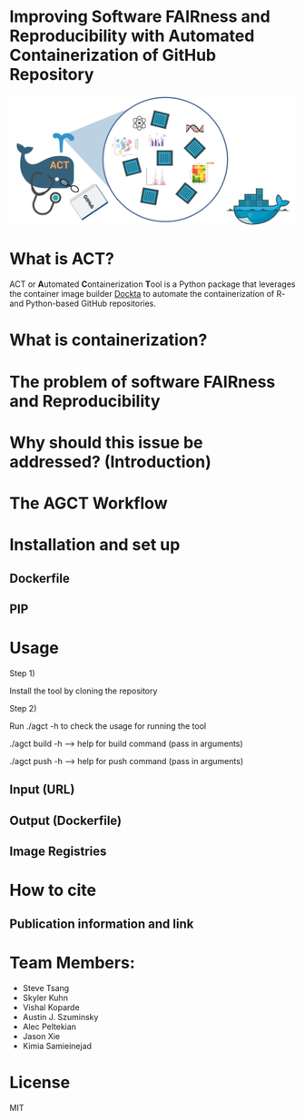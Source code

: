 
# Improving Software FAIRness and Reproducibility with Automated Containerization of GitHub Repository

![Logo](assets/ACT.png)

# What is ACT?
ACT or **A**utomated **C**ontainerization **T**ool is a Python package that leverages the container image builder [Dockta](https://github.com/stencila/dockta) to automate the containerization of R- and Python-based GitHub repositories.

# What is containerization?

# The problem of software FAIRness and Reproducibility

# Why should this issue be addressed? (Introduction)

# The AGCT Workflow

# Installation and set up
## Dockerfile
## PIP

# Usage

Step 1)

Install the tool by cloning the repository

Step 2)

Run ./agct -h to check the usage for running the tool

./agct build -h --> help for build command (pass in arguments)

./agct push -h --> help for push command (pass in arguments)

## Input (URL)
## Output (Dockerfile)
## Image Registries

# How to cite
## Publication information and link

# Team Members:
* Steve Tsang
* Skyler Kuhn
* Vishal Koparde
* Austin J. Szuminsky
* Alec Peltekian
* Jason Xie
* Kimia Samieinejad
# License
MIT
